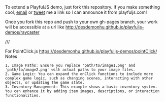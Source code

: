 To extend a PlayfulJS demo, just fork this repository.
If you make something cool,
[email](mailto:hunter@hunterloftis.com) or [tweet](http://twitter.com/hunterloftis)
me a link so I can announce it from playfuljs.com!

Once you fork this repo and push to your own gh-pages branch,
your work will be accessible at a url like
http://desdemonhu.github.io/playfuljs-demos/raycaster

///

For PointClick.js
https://desdemonhu.github.io/playfuljs-demos/pointClick/
Notes

    1. Image Paths: Ensure you replace 'path/to/image1.png' and 'path/to/image2.png' with actual paths to your image files.
    2. Game Logic: You can expand the onClick functions to include more complex game logic, such as changing scenes, interacting with other objects, or updating the game state.
    3. Inventory Management: This example shows a basic inventory system. You can enhance it by adding item images, descriptions, or interaction functionalities.